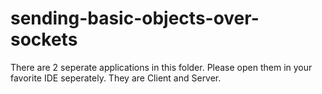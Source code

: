 # sending-basic-objects-over-sockets

There are 2 seperate applications in this folder. Please open them in your favorite IDE seperately. They are Client and Server.
